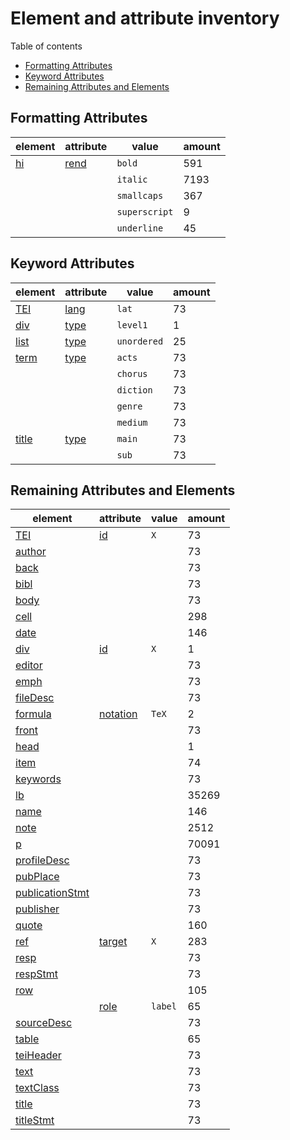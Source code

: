 
# Element and attribute inventory

Table of contents

*	[Formatting Attributes](#Formatting-Attributes)
*	[Keyword Attributes](#Keyword-Attributes)
*	[Remaining Attributes and Elements](#Remaining-Attributes-and-Elements)

## Formatting Attributes

| element | attribute | value | amount
| --- | --- | --- | ---
| [hi](https://tei-c.org/release/doc/tei-p5-doc/en/html/ref-hi.html) | [rend](https://tei-c.org/release/doc/tei-p5-doc/en/html/REF-ATTS.html#rend) | `bold` | 591
| | | `italic` | 7193
| | | `smallcaps` | 367
| | | `superscript` | 9
| | | `underline` | 45

## Keyword Attributes

| element | attribute | value | amount
| --- | --- | --- | ---
| [TEI](https://tei-c.org/release/doc/tei-p5-doc/en/html/ref-TEI.html) | [lang](https://tei-c.org/release/doc/tei-p5-doc/en/html/REF-ATTS.html#lang) | `lat` | 73
| [div](https://tei-c.org/release/doc/tei-p5-doc/en/html/ref-div.html) | [type](https://tei-c.org/release/doc/tei-p5-doc/en/html/REF-ATTS.html#type) | `level1` | 1
| [list](https://tei-c.org/release/doc/tei-p5-doc/en/html/ref-list.html) | [type](https://tei-c.org/release/doc/tei-p5-doc/en/html/REF-ATTS.html#type) | `unordered` | 25
| [term](https://tei-c.org/release/doc/tei-p5-doc/en/html/ref-term.html) | [type](https://tei-c.org/release/doc/tei-p5-doc/en/html/REF-ATTS.html#type) | `acts` | 73
| | | `chorus` | 73
| | | `diction` | 73
| | | `genre` | 73
| | | `medium` | 73
| [title](https://tei-c.org/release/doc/tei-p5-doc/en/html/ref-title.html) | [type](https://tei-c.org/release/doc/tei-p5-doc/en/html/REF-ATTS.html#type) | `main` | 73
| | | `sub` | 73

## Remaining Attributes and Elements

| element | attribute | value | amount
| --- | --- | --- | ---
| [TEI](https://tei-c.org/release/doc/tei-p5-doc/en/html/ref-TEI.html) | [id](https://tei-c.org/release/doc/tei-p5-doc/en/html/REF-ATTS.html#id) | `X` | 73
| [author](https://tei-c.org/release/doc/tei-p5-doc/en/html/ref-author.html) |   |  | 73
| [back](https://tei-c.org/release/doc/tei-p5-doc/en/html/ref-back.html) |   |  | 73
| [bibl](https://tei-c.org/release/doc/tei-p5-doc/en/html/ref-bibl.html) |   |  | 73
| [body](https://tei-c.org/release/doc/tei-p5-doc/en/html/ref-body.html) |   |  | 73
| [cell](https://tei-c.org/release/doc/tei-p5-doc/en/html/ref-cell.html) |   |  | 298
| [date](https://tei-c.org/release/doc/tei-p5-doc/en/html/ref-date.html) |   |  | 146
| [div](https://tei-c.org/release/doc/tei-p5-doc/en/html/ref-div.html) | [id](https://tei-c.org/release/doc/tei-p5-doc/en/html/REF-ATTS.html#id) | `X` | 1
| [editor](https://tei-c.org/release/doc/tei-p5-doc/en/html/ref-editor.html) |   |  | 73
| [emph](https://tei-c.org/release/doc/tei-p5-doc/en/html/ref-emph.html) |   |  | 73
| [fileDesc](https://tei-c.org/release/doc/tei-p5-doc/en/html/ref-fileDesc.html) |   |  | 73
| [formula](https://tei-c.org/release/doc/tei-p5-doc/en/html/ref-formula.html) | [notation](https://tei-c.org/release/doc/tei-p5-doc/en/html/REF-ATTS.html#notation) | `TeX` | 2
| [front](https://tei-c.org/release/doc/tei-p5-doc/en/html/ref-front.html) |   |  | 73
| [head](https://tei-c.org/release/doc/tei-p5-doc/en/html/ref-head.html) |   |  | 1
| [item](https://tei-c.org/release/doc/tei-p5-doc/en/html/ref-item.html) |   |  | 74
| [keywords](https://tei-c.org/release/doc/tei-p5-doc/en/html/ref-keywords.html) |   |  | 73
| [lb](https://tei-c.org/release/doc/tei-p5-doc/en/html/ref-lb.html) |   |  | 35269
| [name](https://tei-c.org/release/doc/tei-p5-doc/en/html/ref-name.html) |   |  | 146
| [note](https://tei-c.org/release/doc/tei-p5-doc/en/html/ref-note.html) |   |  | 2512
| [p](https://tei-c.org/release/doc/tei-p5-doc/en/html/ref-p.html) |   |  | 70091
| [profileDesc](https://tei-c.org/release/doc/tei-p5-doc/en/html/ref-profileDesc.html) |   |  | 73
| [pubPlace](https://tei-c.org/release/doc/tei-p5-doc/en/html/ref-pubPlace.html) |   |  | 73
| [publicationStmt](https://tei-c.org/release/doc/tei-p5-doc/en/html/ref-publicationStmt.html) |   |  | 73
| [publisher](https://tei-c.org/release/doc/tei-p5-doc/en/html/ref-publisher.html) |   |  | 73
| [quote](https://tei-c.org/release/doc/tei-p5-doc/en/html/ref-quote.html) |   |  | 160
| [ref](https://tei-c.org/release/doc/tei-p5-doc/en/html/ref-ref.html) | [target](https://tei-c.org/release/doc/tei-p5-doc/en/html/REF-ATTS.html#target) | `X` | 283
| [resp](https://tei-c.org/release/doc/tei-p5-doc/en/html/ref-resp.html) |   |  | 73
| [respStmt](https://tei-c.org/release/doc/tei-p5-doc/en/html/ref-respStmt.html) |   |  | 73
| [row](https://tei-c.org/release/doc/tei-p5-doc/en/html/ref-row.html) |   |  | 105
|   | [role](https://tei-c.org/release/doc/tei-p5-doc/en/html/REF-ATTS.html#role) | `label` | 65
| [sourceDesc](https://tei-c.org/release/doc/tei-p5-doc/en/html/ref-sourceDesc.html) |   |  | 73
| [table](https://tei-c.org/release/doc/tei-p5-doc/en/html/ref-table.html) |   |  | 65
| [teiHeader](https://tei-c.org/release/doc/tei-p5-doc/en/html/ref-teiHeader.html) |   |  | 73
| [text](https://tei-c.org/release/doc/tei-p5-doc/en/html/ref-text.html) |   |  | 73
| [textClass](https://tei-c.org/release/doc/tei-p5-doc/en/html/ref-textClass.html) |   |  | 73
| [title](https://tei-c.org/release/doc/tei-p5-doc/en/html/ref-title.html) |   |  | 73
| [titleStmt](https://tei-c.org/release/doc/tei-p5-doc/en/html/ref-titleStmt.html) |   |  | 73

